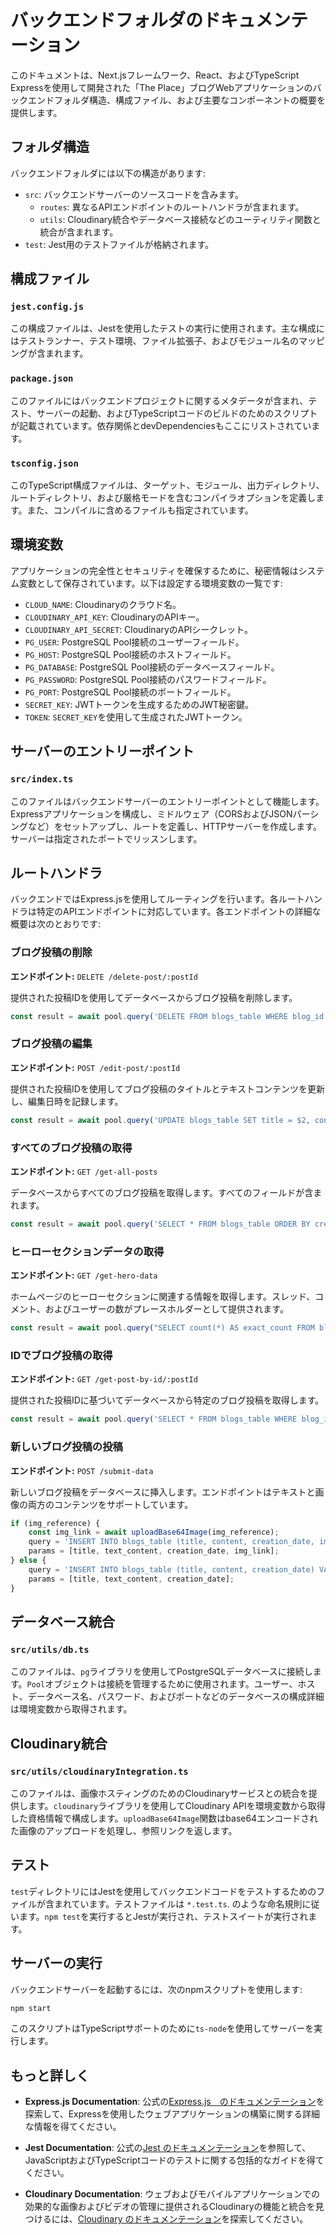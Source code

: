 # バックエンドフォルダのドキュメンテーション

このドキュメントは、Next.jsフレームワーク、React、およびTypeScript Expressを使用して開発された「The Place」ブログWebアプリケーションのバックエンドフォルダ構造、構成ファイル、および主要なコンポーネントの概要を提供します。

## フォルダ構造

バックエンドフォルダには以下の構造があります:

- `src`: バックエンドサーバーのソースコードを含みます。
  - `routes`: 異なるAPIエンドポイントのルートハンドラが含まれます。
  - `utils`: Cloudinary統合やデータベース接続などのユーティリティ関数と統合が含まれます。
- `test`: Jest用のテストファイルが格納されます。

## 構成ファイル

### `jest.config.js`

この構成ファイルは、Jestを使用したテストの実行に使用されます。主な構成にはテストランナー、テスト環境、ファイル拡張子、およびモジュール名のマッピングが含まれます。

### `package.json`

このファイルにはバックエンドプロジェクトに関するメタデータが含まれ、テスト、サーバーの起動、およびTypeScriptコードのビルドのためのスクリプトが記載されています。依存関係とdevDependenciesもここにリストされています。

### `tsconfig.json`

このTypeScript構成ファイルは、ターゲット、モジュール、出力ディレクトリ、ルートディレクトリ、および厳格モードを含むコンパイラオプションを定義します。また、コンパイルに含めるファイルも指定されています。

## 環境変数

アプリケーションの完全性とセキュリティを確保するために、秘密情報はシステム変数として保存されています。以下は設定する環境変数の一覧です:

- `CLOUD_NAME`: Cloudinaryのクラウド名。
- `CLOUDINARY_API_KEY`: CloudinaryのAPIキー。
- `CLOUDINARY_API_SECRET`: CloudinaryのAPIシークレット。
- `PG_USER`: PostgreSQL Pool接続のユーザーフィールド。
- `PG_HOST`: PostgreSQL Pool接続のホストフィールド。
- `PG_DATABASE`: PostgreSQL Pool接続のデータベースフィールド。
- `PG_PASSWORD`: PostgreSQL Pool接続のパスワードフィールド。
- `PG_PORT`: PostgreSQL Pool接続のポートフィールド。
- `SECRET_KEY`: JWTトークンを生成するためのJWT秘密鍵。
- `TOKEN`: `SECRET_KEY`を使用して生成されたJWTトークン。

## サーバーのエントリーポイント

### `src/index.ts`

このファイルはバックエンドサーバーのエントリーポイントとして機能します。Expressアプリケーションを構成し、ミドルウェア（CORSおよびJSONパーシングなど）をセットアップし、ルートを定義し、HTTPサーバーを作成します。サーバーは指定されたポートでリッスンします。

## ルートハンドラ

バックエンドではExpress.jsを使用してルーティングを行います。各ルートハンドラは特定のAPIエンドポイントに対応しています。各エンドポイントの詳細な概要は次のとおりです:

### ブログ投稿の削除

**エンドポイント:** `DELETE /delete-post/:postId`

提供された投稿IDを使用してデータベースからブログ投稿を削除します。

```javascript
const result = await pool.query('DELETE FROM blogs_table WHERE blog_id = $1', [postId]);
```

### ブログ投稿の編集

**エンドポイント:** `POST /edit-post/:postId`

提供された投稿IDを使用してブログ投稿のタイトルとテキストコンテンツを更新し、編集日時を記録します。

```javascript
const result = await pool.query('UPDATE blogs_table SET title = $2, content = $3, edit_date = $4 WHERE blog_id = $1', [postId, title, text_content, edit_date]);
```

### すべてのブログ投稿の取得

**エンドポイント:** `GET /get-all-posts`

データベースからすべてのブログ投稿を取得します。すべてのフィールドが含まれます。
```javascript
const result = await pool.query('SELECT * FROM blogs_table ORDER BY creation_date DESC');
```

### ヒーローセクションデータの取得

**エンドポイント:** `GET /get-hero-data`

ホームページのヒーローセクションに関連する情報を取得します。スレッド、コメント、およびユーザーの数がプレースホルダーとして提供されます。

```javascript
const result = await pool.query("SELECT count(*) AS exact_count FROM blogs_table");
```

### IDでブログ投稿の取得

**エンドポイント:** `GET /get-post-by-id/:postId`

提供された投稿IDに基づいてデータベースから特定のブログ投稿を取得します。

```javascript
const result = await pool.query('SELECT * FROM blogs_table WHERE blog_id = $1', [postId]);
```

### 新しいブログ投稿の投稿

**エンドポイント:** `POST /submit-data`

新しいブログ投稿をデータベースに挿入します。エンドポイントはテキストと画像の両方のコンテンツをサポートしています。

```javascript
if (img_reference) {
    const img_link = await uploadBase64Image(img_reference);
    query = 'INSERT INTO blogs_table (title, content, creation_date, img_reference) VALUES ($1, $2, $3, $4) RETURNING *';
    params = [title, text_content, creation_date, img_link];
} else {
    query = 'INSERT INTO blogs_table (title, content, creation_date) VALUES ($1, $2, $3) RETURNING *';
    params = [title, text_content, creation_date];
}
```

## データベース統合

### `src/utils/db.ts`

このファイルは、`pg`ライブラリを使用してPostgreSQLデータベースに接続します。`Pool`オブジェクトは接続を管理するために使用されます。ユーザー、ホスト、データベース名、パスワード、およびポートなどのデータベースの構成詳細は環境変数から取得されます。

## Cloudinary統合

### `src/utils/cloudinaryIntegration.ts`

このファイルは、画像ホスティングのためのCloudinaryサービスとの統合を提供します。`cloudinary`ライブラリを使用してCloudinary APIを環境変数から取得した資格情報で構成します。`uploadBase64Image`関数はbase64エンコードされた画像のアップロードを処理し、参照リンクを返します。

## テスト

`test`ディレクトリにはJestを使用してバックエンドコードをテストするためのファイルが含まれています。テストファイルは `*.test.ts`. のような命名規則に従います。`npm test`を実行するとJestが実行され、テストスイートが実行されます。

## サーバーの実行

バックエンドサーバーを起動するには、次のnpmスクリプトを使用します:

```bash
npm start
```

このスクリプトはTypeScriptサポートのために`ts-node`を使用してサーバーを実行します。

## もっと詳しく

- **Express.js Documentation**: 公式の[Express.js　のドキュメンテーション](https://expressjs.com/)を探索して、Expressを使用したウェブアプリケーションの構築に関する詳細な情報を得てください。

- **Jest Documentation**: 公式の[Jest のドキュメンテーション](https://jestjs.io/)を参照して、JavaScriptおよびTypeScriptコードのテストに関する包括的なガイドを得てください。

- **Cloudinary Documentation**: ウェブおよびモバイルアプリケーションでの効果的な画像およびビデオの管理に提供されるCloudinaryの機能と統合を見つけるには、[Cloudinary のドキュメンテーション](https://cloudinary.com/documentation)を探索してください。
